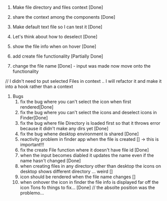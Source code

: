 1. Make file directory and files context [Done]
1. share the context among the components [Done]
1. Make default text file so I can test it [Done]

1. Let's think about how to deselect [Done]

1. show the file info when on hover [Done]

1. add create file functionality [Partially Done]

1. change the file name [Done] - input was made now move onto the functionality

// I didn't need to put selected Files in context .. I will refactor it and make it into a hook rather than a context

1. Bugs
   1. fix the bug where you can't select the icon when first rendered[Done]
   1. fix the bug where you can't select the icons and deselect icons in Finder[Done]
   1. fix the bug where file Directory is loaded first so that it throws error because it didn't make any dirs yet [Done]
   1. fix the bug whene desktop environment is shared [Done]
   1. reactivity problem in finder app when the file is created [] -> this is important!!!
   1. fix the create File function where it doesn't have file id [Done]
   1. when the input becomes diabled it updates the name even if the name hasn't changed [Done]
   1. when creating files in any directory other than desktop the icons on desktop shows different directory ... weird []
   1. icon should be rendered when the file name changes []
   1. when onhover the icon in finder the file info is displayed far off the icon Tons fo things to fix... [Done] // the absolte position was the problemo...
